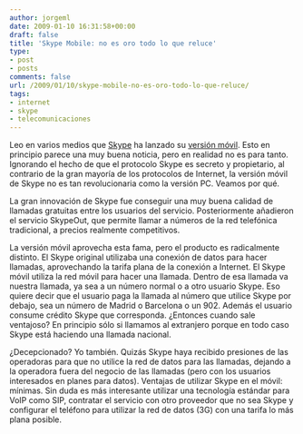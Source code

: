 ```yaml
---
author: jorgeml
date: 2009-01-10 16:31:58+00:00
draft: false
title: 'Skype Mobile: no es oro todo lo que reluce'
type: 
- post
- posts
comments: false
url: /2009/01/10/skype-mobile-no-es-oro-todo-lo-que-reluce/
tags:
- internet
- skype
- telecomunicaciones
---
```


Leo en varios medios que [Skype](http://www.skype.com) ha lanzado su [versión móvil](http://www.skype.com/intl/en/download/skype/mobile/). Esto en principio parece una muy buena noticia, pero en realidad no es para tanto. Ignorando el hecho de que el protocolo Skype es secreto y propietario, al contrario de la gran mayoría de los protocolos de Internet, la versión móvil de Skype no es tan revolucionaria como la versión PC. Veamos por qué.

La gran innovación de Skype fue conseguir una muy buena calidad de llamadas gratuitas entre los usuarios del servicio. Posteriormente añadieron el servicio SkypeOut, que permite llamar a números de la red telefónica tradicional, a precios realmente competitivos.

La versión móvil aprovecha esta fama, pero el producto es radicalmente distinto. El Skype original utilizaba una conexión de datos para hacer llamadas, aprovechando la tarifa plana de la conexión a Internet. El Skype móvil utiliza la red móvil para hacer una llamada. Dentro de esa llamada va nuestra llamada, ya sea a un número normal o a otro usuario Skype. Eso quiere decir que el usuario paga la llamada al número que utilice Skype por debajo, sea un número de Madrid o Barcelona o un 902. Además el usuario consume crédito Skype que corresponda. ¿Entonces cuando sale ventajoso? En principio sólo si llamamos al extranjero porque en todo caso Skype está haciendo una llamada nacional.

¿Decepcionado? Yo también. Quizás Skype haya recibido presiones de las operadoras para que no utilice la red de datos para las llamadas, dejando a la operadora fuera del negocio de las llamadas (pero con los usuarios interesados en planes para datos). Ventajas de utilizar Skype en el móvil: mínimas. Sin duda es más interesante utilizar una tecnología estándar para VoIP como SIP, contratar el servicio con otro proveedor que no sea Skype y configurar el teléfono para utilizar la red de datos (3G) con una tarifa lo más plana posible.

